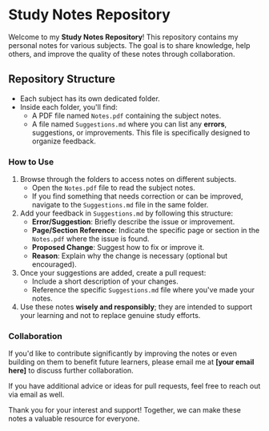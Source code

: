 # Study Notes Repository

Welcome to my **Study Notes Repository**! This repository contains my personal notes for various subjects. The goal is to share knowledge, help others, and improve the quality of these notes through collaboration.

## Repository Structure
- Each subject has its own dedicated folder.
- Inside each folder, you'll find:
  - A PDF file named `Notes.pdf` containing the subject notes.
  - A file named `Suggestions.md` where you can list any **errors**, suggestions, or improvements. This file is specifically designed to organize feedback.

### How to Use
1. Browse through the folders to access notes on different subjects.
   - Open the `Notes.pdf` file to read the subject notes.
   - If you find something that needs correction or can be improved, navigate to the `Suggestions.md` file in the same folder.
2. Add your feedback in `Suggestions.md` by following this structure:
   - **Error/Suggestion**: Briefly describe the issue or improvement.
   - **Page/Section Reference**: Indicate the specific page or section in the `Notes.pdf` where the issue is found.
   - **Proposed Change**: Suggest how to fix or improve it.
   - **Reason**: Explain why the change is necessary (optional but encouraged).
3. Once your suggestions are added, create a pull request:
   - Include a short description of your changes.
   - Reference the specific `Suggestions.md` file where you've made your notes.
4. Use these notes **wisely and responsibly**; they are intended to support your learning and not to replace genuine study efforts.

### Collaboration
If you'd like to contribute significantly by improving the notes or even building on them to benefit future learners, please email me at **[your email here]** to discuss further collaboration.

If you have additional advice or ideas for pull requests, feel free to reach out via email as well.

Thank you for your interest and support! Together, we can make these notes a valuable resource for everyone.

